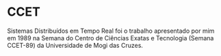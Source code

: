 # CCET
 Sistemas Distribuídos em Tempo Real foi o trabalho apresentado por mim em 1989 na Semana do Centro de Ciências Exatas e Tecnologia (Semana CCET-89) da Universidade de Mogi das Cruzes. 
